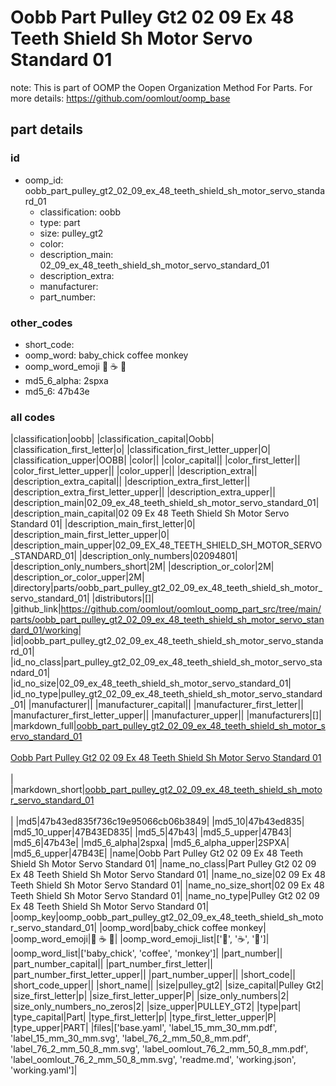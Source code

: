 # Oobb Part Pulley Gt2 02 09 Ex 48 Teeth Shield Sh Motor Servo Standard 01  

note: This is part of OOMP the Oopen Organization Method For Parts. For more details: https://github.com/oomlout/oomp_base

##  part details





### id
* oomp_id: oobb_part_pulley_gt2_02_09_ex_48_teeth_shield_sh_motor_servo_standard_01
  * classification: oobb
  * type: part
  * size: pulley_gt2
  * color: 
  * description_main: 02_09_ex_48_teeth_shield_sh_motor_servo_standard_01
  * description_extra: 
  * manufacturer: 
  * part_number: 

### other_codes
* short_code: 
* oomp_word: baby_chick coffee monkey
* oomp_word_emoji :baby_chick: :coffee: :monkey:
* md5_6_alpha: 2spxa
* md5_6: 47b43e

### all codes 
|classification|oobb|
|classification_capital|Oobb|
|classification_first_letter|o|
|classification_first_letter_upper|O|
|classification_upper|OOBB|
|color||
|color_capital||
|color_first_letter||
|color_first_letter_upper||
|color_upper||
|description_extra||
|description_extra_capital||
|description_extra_first_letter||
|description_extra_first_letter_upper||
|description_extra_upper||
|description_main|02_09_ex_48_teeth_shield_sh_motor_servo_standard_01|
|description_main_capital|02 09 Ex 48 Teeth Shield Sh Motor Servo Standard 01|
|description_main_first_letter|0|
|description_main_first_letter_upper|0|
|description_main_upper|02_09_EX_48_TEETH_SHIELD_SH_MOTOR_SERVO_STANDARD_01|
|description_only_numbers|02094801|
|description_only_numbers_short|2M|
|description_or_color|2M|
|description_or_color_upper|2M|
|directory|parts/oobb_part_pulley_gt2_02_09_ex_48_teeth_shield_sh_motor_servo_standard_01|
|distributors|[]|
|github_link|https://github.com/oomlout/oomlout_oomp_part_src/tree/main/parts/oobb_part_pulley_gt2_02_09_ex_48_teeth_shield_sh_motor_servo_standard_01/working|
|id|oobb_part_pulley_gt2_02_09_ex_48_teeth_shield_sh_motor_servo_standard_01|
|id_no_class|part_pulley_gt2_02_09_ex_48_teeth_shield_sh_motor_servo_standard_01|
|id_no_size|02_09_ex_48_teeth_shield_sh_motor_servo_standard_01|
|id_no_type|pulley_gt2_02_09_ex_48_teeth_shield_sh_motor_servo_standard_01|
|manufacturer||
|manufacturer_capital||
|manufacturer_first_letter||
|manufacturer_first_letter_upper||
|manufacturer_upper||
|manufacturers|[]|
|markdown_full|[oobb_part_pulley_gt2_02_09_ex_48_teeth_shield_sh_motor_servo_standard_01](https://github.com/oomlout/oomlout_oomp_part_src/tree/main/parts/oobb_part_pulley_gt2_02_09_ex_48_teeth_shield_sh_motor_servo_standard_01/working)<br>[](https://github.com/oomlout/oomlout_oomp_part_src/tree/main/parts/oobb_part_pulley_gt2_02_09_ex_48_teeth_shield_sh_motor_servo_standard_01/working)<br>[Oobb Part Pulley Gt2 02 09 Ex 48 Teeth Shield Sh Motor Servo Standard 01](https://github.com/oomlout/oomlout_oomp_part_src/tree/main/parts/oobb_part_pulley_gt2_02_09_ex_48_teeth_shield_sh_motor_servo_standard_01/working)<br><br>|
|markdown_short|[oobb_part_pulley_gt2_02_09_ex_48_teeth_shield_sh_motor_servo_standard_01](https://github.com/oomlout/oomlout_oomp_part_src/tree/main/parts/oobb_part_pulley_gt2_02_09_ex_48_teeth_shield_sh_motor_servo_standard_01/working)<br><br>|
|md5|47b43ed835f736c19e95066cb06b3849|
|md5_10|47b43ed835|
|md5_10_upper|47B43ED835|
|md5_5|47b43|
|md5_5_upper|47B43|
|md5_6|47b43e|
|md5_6_alpha|2spxa|
|md5_6_alpha_upper|2SPXA|
|md5_6_upper|47B43E|
|name|Oobb Part Pulley Gt2 02 09 Ex 48 Teeth Shield Sh Motor Servo Standard 01|
|name_no_class|Part Pulley Gt2 02 09 Ex 48 Teeth Shield Sh Motor Servo Standard 01|
|name_no_size|02 09 Ex 48 Teeth Shield Sh Motor Servo Standard 01|
|name_no_size_short|02 09 Ex 48 Teeth Shield Sh Motor Servo Standard 01|
|name_no_type|Pulley Gt2 02 09 Ex 48 Teeth Shield Sh Motor Servo Standard 01|
|oomp_key|oomp_oobb_part_pulley_gt2_02_09_ex_48_teeth_shield_sh_motor_servo_standard_01|
|oomp_word|baby_chick coffee monkey|
|oomp_word_emoji|:baby_chick: :coffee: :monkey:|
|oomp_word_emoji_list|[':baby_chick:', ':coffee:', ':monkey:']|
|oomp_word_list|['baby_chick', 'coffee', 'monkey']|
|part_number||
|part_number_capital||
|part_number_first_letter||
|part_number_first_letter_upper||
|part_number_upper||
|short_code||
|short_code_upper||
|short_name||
|size|pulley_gt2|
|size_capital|Pulley Gt2|
|size_first_letter|p|
|size_first_letter_upper|P|
|size_only_numbers|2|
|size_only_numbers_no_zeros|2|
|size_upper|PULLEY_GT2|
|type|part|
|type_capital|Part|
|type_first_letter|p|
|type_first_letter_upper|P|
|type_upper|PART|
|files|['base.yaml', 'label_15_mm_30_mm.pdf', 'label_15_mm_30_mm.svg', 'label_76_2_mm_50_8_mm.pdf', 'label_76_2_mm_50_8_mm.svg', 'label_oomlout_76_2_mm_50_8_mm.pdf', 'label_oomlout_76_2_mm_50_8_mm.svg', 'readme.md', 'working.json', 'working.yaml']|
